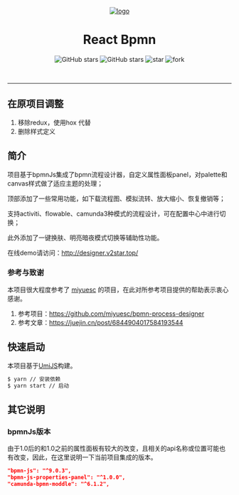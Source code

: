

<p align="center">
  <a href="https://github.com/pangchun/react-bpmn">
   <img src='assets/react-bpmn.png' alt='logo' />
  </a>
</p>


<h1 align="center">React Bpmn</h1>



<p align="center">
<img alt="GitHub stars" src="https://img.shields.io/github/stars/pangchun/react-bpmn?style=flat&logo=github" />
<img alt="GitHub stars" src="https://img.shields.io/github/forks/pangchun/react-bpmn?style=flat&logo=github" />
<img src='https://gitee.com/zhangqianchun/react-bpmn/badge/star.svg?theme=dark' alt='star' />
<img src='https://gitee.com/zhangqianchun/react-bpmn/badge/fork.svg?theme=dark' alt='fork' />
</p>
<p align="center">
<img src="https://img.shields.io/badge/react-^18.0.12-blueviolet" alt="" />
<img src="https://img.shields.io/badge/umi-^3.5.23-blueviolet" alt="" />
<img src="https://img.shields.io/badge/antd-5.x-magenta" alt="" />
<img src="https://img.shields.io/badge/Bpmn.js-^9.0.3-magenta" alt="" />
</p>



----

## 在原项目调整

1. 移除redux，使用hox 代替
2. 删除样式定义





## 简介

项目基于bpmnJs集成了bpmn流程设计器，自定义属性面板panel，对palette和canvas样式做了适应主题的处理；

顶部添加了一些常用功能，如下载流程图、模拟流转、放大缩小、恢复撤销等；

支持activiti、flowable、camunda3种模式的流程设计，可在配置中心中进行切换；

此外添加了一键换肤、明亮暗夜模式切换等辅助性功能。

在线demo请访问：http://designer.v2star.top/



### 参考与致谢

本项目很大程度参考了 [miyuesc](https://github.com/miyuesc/bpmn-process-designer) 的项目，在此对所参考项目提供的帮助表示衷心感谢。

1. 参考项目：https://github.com/miyuesc/bpmn-process-designer
2. 参考文章：https://juejin.cn/post/6844904017584193544



## 快速启动 

本项目基于[UmiJS](https://umijs.org/)构建。

```bash
$ yarn // 安装依赖
$ yarn start // 启动
```



## 其它说明



### bpmnJs版本

由于1.0后的和1.0之前的属性面板有较大的改变，且相关的api名称或位置可能也有改变，因此，在这里说明一下当前项目集成的版本。

```json
"bpmn-js": "^9.0.3",
"bpmn-js-properties-panel": "^1.0.0",
"camunda-bpmn-moddle": "^6.1.2",
```

